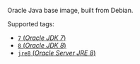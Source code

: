 Oracle Java base image, built from Debian.

Supported tags:

- [`7` (*Oracle JDK 7*)](oracle-jdk-7/Dockerfile)
- [`8` (*Oracle JDK 8*)](oracle-jdk-8/Dockerfile)
- [`jre8` (*Oracle Server JRE 8*)](oracle-sjre-8/Dockerfile)

